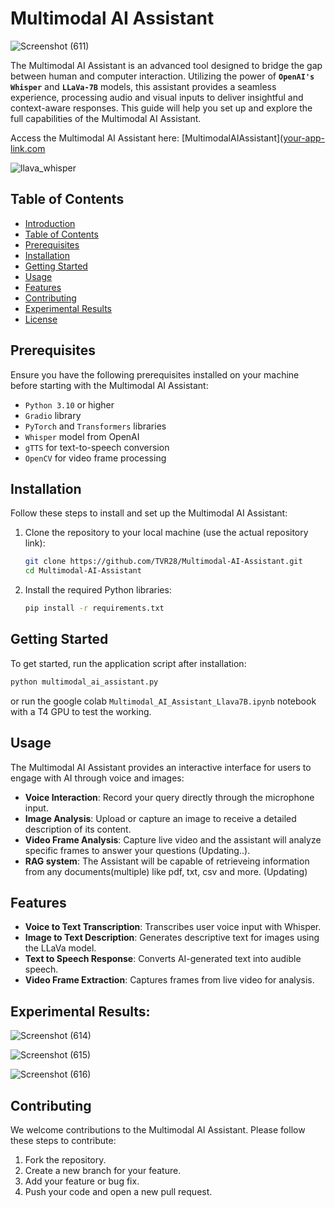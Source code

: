 # Multimodal AI Assistant

![Screenshot (611)](https://github.com/TVR28/Multimodal-AI-Assistant/assets/91713140/3b35b92a-3e10-47bc-a12f-8de392b17698)

The Multimodal AI Assistant is an advanced tool designed to bridge the gap between human and computer interaction. Utilizing the power of **`OpenAI's Whisper`** and **`LLaVa-7B`** models, this assistant provides a seamless experience, processing audio and visual inputs to deliver insightful and context-aware responses. This guide will help you set up and explore the full capabilities of the Multimodal AI Assistant.

Access the Multimodal AI Assistant here: [MultimodalAIAssistant]([your-app-link.com](https://colab.research.google.com/drive/1EObkOG0Cpzm_6i0v1ryctEEfNlpX60cN?usp=sharing)

![llava_whisper](https://github.com/TVR28/Multimodal-AI-Assistant/assets/91713140/14beee9e-2679-4860-abf8-88fba7eda78f)


## Table of Contents

- [Introduction](#multimodal-ai-assistant)
- [Table of Contents](#table-of-contents)
- [Prerequisites](#prerequisites)
- [Installation](#installation)
- [Getting Started](#getting-started)
- [Usage](#usage)
- [Features](#features)
- [Contributing](#contributing)
- [Experimental Results](#experimental-results)
- [License](#license)

## Prerequisites

Ensure you have the following prerequisites installed on your machine before starting with the Multimodal AI Assistant:

- `Python 3.10` or higher
- `Gradio` library
- `PyTorch` and `Transformers` libraries
- `Whisper` model from OpenAI
- `gTTS` for text-to-speech conversion
- `OpenCV` for video frame processing

## Installation

Follow these steps to install and set up the Multimodal AI Assistant:

1. Clone the repository to your local machine (use the actual repository link):

    ```bash
    git clone https://github.com/TVR28/Multimodal-AI-Assistant.git
    cd Multimodal-AI-Assistant
    ```

2. Install the required Python libraries:

    ```bash
    pip install -r requirements.txt
    ```

## Getting Started

To get started, run the application script after installation:

```bash
python multimodal_ai_assistant.py
```

or run the google colab  `Multimodal_AI_Assistant_Llava7B.ipynb` notebook with a T4 GPU to test the working.
## Usage

The Multimodal AI Assistant provides an interactive interface for users to engage with AI through voice and images:

- **Voice Interaction**: Record your query directly through the microphone input.
- **Image Analysis**: Upload or capture an image to receive a detailed description of its content.
- **Video Frame Analysis**: Capture live video and the assistant will analyze specific frames to answer your questions (Updating..).
- **RAG system**: The Assistant will be capable of retrieveing information from any documents(multiple) like pdf, txt, csv and more. (Updating)
## Features

- **Voice to Text Transcription**: Transcribes user voice input with Whisper.
- **Image to Text Description**: Generates descriptive text for images using the LLaVa model.
- **Text to Speech Response**: Converts AI-generated text into audible speech.
- **Video Frame Extraction**: Captures frames from live video for analysis.

## Experimental Results:

![Screenshot (614)](https://github.com/TVR28/Multimodal-AI-Assistant/assets/91713140/38a84c01-c460-4bf3-a7ae-e4be6561ca27)

![Screenshot (615)](https://github.com/TVR28/Multimodal-AI-Assistant/assets/91713140/10ea607e-45cb-4389-b9ae-44aa7abb1f43)

![Screenshot (616)](https://github.com/TVR28/Multimodal-AI-Assistant/assets/91713140/2d7c9580-8b8e-466c-92ea-4f6e7c095c5c)


## Contributing

We welcome contributions to the Multimodal AI Assistant. Please follow these steps to contribute:

1. Fork the repository.
2. Create a new branch for your feature.
3. Add your feature or bug fix.
4. Push your code and open a new pull request.
